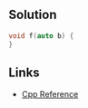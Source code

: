 
## Solution
 
```cpp
void f(auto b) {
}
```

## Links
- [Cpp Reference](https://en.cppreference.com/w/cpp/language/function_template#Abbreviated_function_template)
